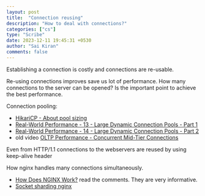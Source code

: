 ```yaml
---
layout: post
title:  "Connection reusing"
description: "How to deal with connections?"
categories: ["cs"]
type: "Scribe"
date: 2023-12-11 19:45:31 +0530
author: "Sai Kiran"
comments: false  
---
```



Establishing a connection is costly and connections are re-usable.

Re-using connections improves save us lot of performance.
How many connections to the server can be opened? Is the important point to achieve the best 
performance.

Connection pooling:
- [HikariCP - About pool sizing](https://github.com/brettwooldridge/HikariCP/wiki/About-Pool-Sizing)
- [Real-World Performance - 13 - Large Dynamic Connection Pools - Part 1](https://www.youtube.com/watch?v=Oo-tBpVewP4)
- [Real-World Performance - 14 - Large Dynamic Connection Pools - Part 2](https://www.youtube.com/watch?v=XzN8Rp6glEo)
- old video [OLTP Performance - Concurrent Mid-Tier Connections](https://www.youtube.com/watch?v=xNDnVOCdvQ0)

Even from HTTP/1.1 connections to the webservers are reused by using keep-alive header

How nginx handles many connections simultaneously.
- [How Does NGINX Work?](https://www.nginx.com/blog/inside-nginx-how-we-designed-for-performance-scale/#process-model) read the comments. 
They are very informative.
- [Socket sharding nginx](https://www.nginx.com/blog/socket-sharding-nginx-release-1-9-1/)


